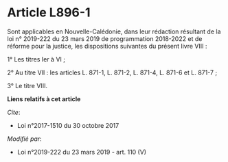 # Article L896-1

Sont applicables en Nouvelle-Calédonie, dans leur rédaction résultant de la loi n° 2019-222 du 23 mars 2019 de programmation
2018-2022 et de réforme pour la justice, les dispositions suivantes du présent livre VIII :

1° Les titres Ier à VI ;

2° Au titre VII : les articles L. 871-1, L. 871-2, L. 871-4, L. 871-6 et L. 871-7 ;

3° Le titre VIII.

**Liens relatifs à cet article**

_Cite_:

  - Loi n°2017-1510 du 30 octobre 2017

_Modifié par_:

  - Loi n°2019-222 du 23 mars 2019 - art. 110 (V)
